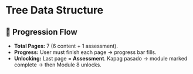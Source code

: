 # Tree Data Structure

## 🔹 Progression Flow

- **Total Pages:** 7 (6 content + 1 assessment).
- **Progress:** User must finish each page → progress bar fills.
- **Unlocking:** Last page = **Assessment**. Kapag pasado → module marked complete → then Module 8 unlocks.
